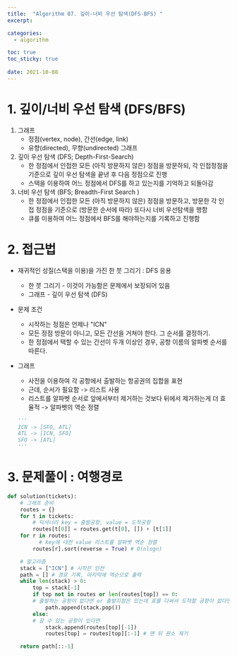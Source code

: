 ```yaml
---
title:  "Algorithm 07. 깊이-너비 우선 탐색(DFS-BFS) "
excerpt:

categories:
  - algorithm

toc: true
toc_sticky: true
 
date: 2021-10-08
---
```


# 1\. 깊이/너비 우선 탐색 (DFS/BFS)

1.  그래프
    -   정점(vertex, node), 간선(edge, link)
    -   유향(directed), 무향(undirected) 그래프
2.  깊이 우선 탐색 (DFS; Depth-First-Search)
    -   한 정점에서 인접한 모든 (아직 방문하지 않은) 정점을 방문하되, 각 인접정점을 기준으로 깊이 우선 탐색을 끝낸 후 다음 정점으로 진행
    -   스택을 이용하여 어느 정점에서 DFS를 하고 있는지를 기억하고 되돌아감
3.  너비 우선 탐색 (BFS; Breadth-First Search )
    -   한 정점에서 인접한 모든 (아직 방문하지 않은) 정점을 방문하고, 방문한 각 인접 정점을 기준으로 (방문한 순서에 따라) 또다시 너비 우선탐색을 행함
    -   큐를 이용하여 어느 정점에서 BFS를 해야하는지를 기록하고 진행함

# 2\. 접근법

-   재귀적인 성질(스택을 이용)을 가진 한 붓 그리기 : DFS 응용
    
    -   한 붓 그리기 - 이것이 가능함은 문제에서 보장되어 있음
    -   그래프 - 깊이 우선 탐색 (DFS)
-   문제 조건
    
    -   시작하는 정점은 언제나 "ICN"
    -   모든 정점 방문이 아니고, 모든 간선을 거쳐야 한다. 그 순서를 결정하기.
    -   한 정점에서 택할 수 있는 간선이 두개 이상인 경우, 공항 이름의 알파벳 순서를 따른다.
-   그래프
    
    -   사전을 이용하여 각 공항에서 출발하는 항공권의 집합을 표현
    -   근데, 순서가 필요함 -> 리스트 사용
    -   리스트를 알파벳 순서로 앞에서부터 제거하는 것보다 뒤에서 제거하는게 더 효율적 -> 알파벳의 역순 정렬
    
    ```python
    '''
    ICN -> [SFO, ATL]
    ATL -> [ICN, SFO]
    SFO -> [ATL]
    '''
    ```
    

# 3\. 문제풀이 : 여행경로

```python
def solution(tickets):
    # 그래프 준비
    routes = {}
    for t in tickets:
        # 딕셔너리 key = 출발공항, value = 도착공항
        routes[t[0]] = routes.get(t[0], []) + [t[1]]
    for r in routes:
          # key에 대한 value 리스트를 알파벳 역순 정렬
        routes[r].sort(reverse = True) # O(nlogn)

    # 알고리즘
    stack = ["ICN"] # 시작은 인천
    path = [] # 경로 기록, 마지막에 역순으로 출력
    while len(stack) > 0:
        top = stack[-1]
        if top not in routes or len(routes[top]) == 0:
        # 출발하는 공항이 없다면 or 출발지점은 있는데 표를 다써서 도착할 공항이 없다면
            path.append(stack.pop())
        else:
        # 갈 수 있는 공항이 있다면
            stack.append(routes[top][-1])
            routes[top] = routes[top][:-1] # 맨 뒤 원소 제거

    return path[::-1]
```
